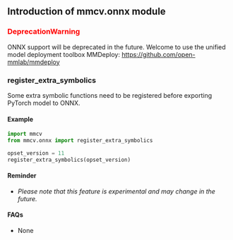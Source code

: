 ## Introduction of mmcv.onnx module

### <span style="color:red">DeprecationWarning</span>

ONNX support will be deprecated in the future.
Welcome to use the unified model deployment toolbox MMDeploy: https://github.com/open-mmlab/mmdeploy

### register_extra_symbolics

Some extra symbolic functions need to be registered before exporting PyTorch model to ONNX.

#### Example

```python
import mmcv
from mmcv.onnx import register_extra_symbolics

opset_version = 11
register_extra_symbolics(opset_version)
```

#### Reminder

- *Please note that this feature is experimental and may change in the future.*

#### FAQs

- None
